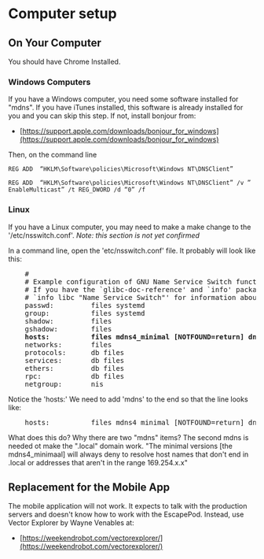 # Computer setup 

## On Your Computer

You should have Chrome Installed.


### Windows Computers

If you have a Windows computer, you need some software installed for "mdns".
If you have iTunes installed, this software is already installed for you and
you can skip this step.  If not, install bonjour from:

* [https://support.apple.com/downloads/bonjour_for_windows](https://support.apple.com/downloads/bonjour_for_windows)

Then, on the command line


    REG ADD  “HKLM\Software\policies\Microsoft\Windows NT\DNSClient”

    REG ADD  “HKLM\Software\policies\Microsoft\Windows NT\DNSClient” /v ” EnableMulticast” /t REG_DWORD /d “0” /f


### Linux

If you have a Linux computer, you may need to make a make change
to the '/etc/nsswitch.conf'.
_Note: this section is not yet confirmed_

In a command line, open the  'etc/nsswitch.conf' file.  It probably will look
like this:

<pre>
    #
    # Example configuration of GNU Name Service Switch functionality.
    # If you have the `glibc-doc-reference' and `info' packages installed, try:
    # `info libc "Name Service Switch"' for information about this file.
    passwd:         files systemd
    group:          files systemd
    shadow:         files
    gshadow:        files
    <b>hosts:          files mdns4_minimal [NOTFOUND=return] dns</b>
    networks:       files
    protocols:      db files
    services:       db files
    ethers:         db files
    rpc:            db files
    netgroup:       nis
</pre>

Notice the 'hosts:'  We need to add 'mdns' to the end so that the line looks
like:

<pre>
    hosts:          files mdns4_minimal [NOTFOUND=return] dns <b>mdns</b>
</pre>

What does this do? Why there are two "mdns" items?
The second mdns is needed ot make the ".local" domain work.
"The minimal versions [the mdns4_minimaal] will always deny to resolve host
names that don't end in .local or addresses that aren't in the range 169.254.x.x"


## Replacement for the Mobile App

The mobile application will not work.  It expects to talk with the production
servers and doesn't know how to work with the EscapePod.  Instead, use Vector
Explorer by Wayne Venables at:

* [https://weekendrobot.com/vectorexplorer/](https://weekendrobot.com/vectorexplorer/)
